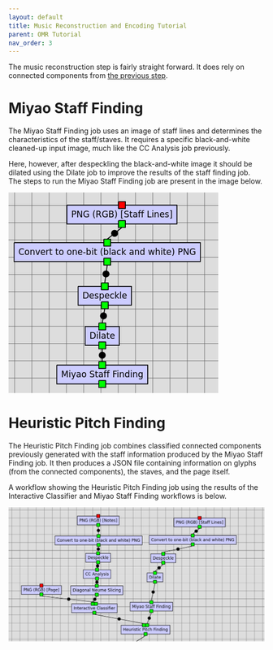 ```yaml
---
layout: default
title: Music Reconstruction and Encoding Tutorial
parent: OMR Tutorial
nav_order: 3
---
```


The music reconstruction step is fairly straight forward. It does rely on
connected components from [the previous step](/overview/classification).

# Miyao Staff Finding

The Miyao Staff Finding job uses an image of staff lines and determines the characteristics of the staff/staves.
It requires a specific black-and-white cleaned-up input image, much like
the CC Analysis job previously.

Here, however, after despeckling the black-and-white image it should be dilated using the Dilate job to improve the results of the staff finding job.
The steps to run the Miyao Staff Finding job are present in the image below.

![Workflow in Rodan. A PNG job for the staff lines image leads to a convert to black and white PNG job, then to a despeckle job, then to a dilate job, then to the Miyao Staff Finding job.](/assets/workflow-miyao.png)

# Heuristic Pitch Finding

The Heuristic Pitch Finding job combines classified connected components
previously generated with the staff information produced by the Miyao Staff Finding job.
It then produces a JSON file containing information on glyphs (from the connected components), the staves, and the page itself.

A workflow showing the Heuristic Pitch Finding job using the results of the Interactive Classifier and Miyao Staff Finding workflows is below.

![The connected components results from the Interactive Classifier and the staff information from the Miyao Staff Finding job are inputs to the Heuristic Pitch Finding job in the workflow.](/assets/workflow-ic-miyao-pf.png)
